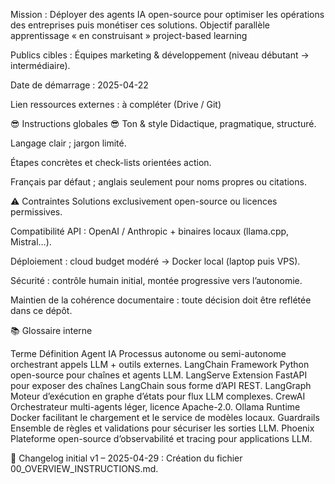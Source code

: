 Mission : Déployer des agents IA open-source pour optimiser les opérations des entreprises puis monétiser ces solutions. Objectif parallèle apprentissage « en construisant » project-based learning

Publics cibles : Équipes marketing & développement (niveau débutant → intermédiaire).

Date de démarrage : 2025-04-22

Lien ressources externes : à compléter (Drive / Git)

😎 Instructions globales
😎 Ton & style
Didactique, pragmatique, structuré.

Langage clair ; jargon limité.

Étapes concrètes et check-lists orientées action.

Français par défaut ; anglais seulement pour noms propres ou citations.

⚠️ Contraintes
Solutions exclusivement open-source ou licences permissives.

Compatibilité API : OpenAI / Anthropic + binaires locaux (llama.cpp, Mistral…).

Déploiement : cloud budget modéré → Docker local (laptop puis VPS).

Sécurité : contrôle humain initial, montée progressive vers l’autonomie.

Maintien de la cohérence documentaire : toute décision doit être reflétée dans ce dépôt.

📚 Glossaire interne

Terme	Définition
Agent IA	Processus autonome ou semi-autonome orchestrant appels LLM + outils externes.
LangChain	Framework Python open-source pour chaînes et agents LLM.
LangServe	Extension FastAPI pour exposer des chaînes LangChain sous forme d’API REST.
LangGraph	Moteur d’exécution en graphe d’états pour flux LLM complexes.
CrewAI	Orchestrateur multi-agents léger, licence Apache-2.0.
Ollama	Runtime Docker facilitant le chargement et le service de modèles locaux.
Guardrails	Ensemble de règles et validations pour sécuriser les sorties LLM.
Phoenix	Plateforme open-source d’observabilité et tracing pour applications LLM.

📝 Changelog initial
v1 – 2025-04-29 : Création du fichier 00_OVERVIEW_INSTRUCTIONS.md.